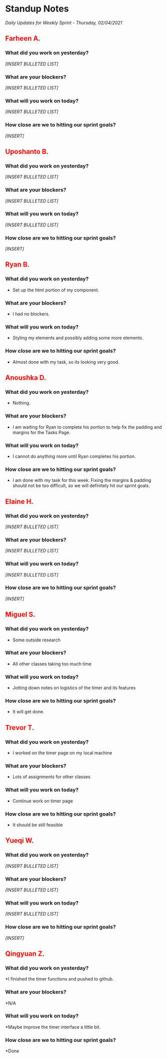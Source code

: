 # Standup Notes
*Daily Updates for Weekly Sprint - Thursday, 02/04/2021*

## <span style="color: red;">Farheen A.</span> 

### What did you work on yesterday?
*[INSERT BULLETED LIST]*

### What are your blockers?
*[INSERT BULLETED LIST]*

### What will you work on today?
*[INSERT BULLETED LIST]*

### How close are we to hitting our sprint goals?
*[INSERT]*

## <span style="color: red;">Uposhanto B.</span> 

### What did you work on yesterday?
*[INSERT BULLETED LIST]*

### What are your blockers?
*[INSERT BULLETED LIST]*

### What will you work on today?
*[INSERT BULLETED LIST]*

### How close are we to hitting our sprint goals?
*[INSERT]*

## <span style="color: red;">Ryan B.</span>

### What did you work on yesterday?
- Set up the html portion of my component.

### What are your blockers?
- I had no blockers.

### What will you work on today?
- Styling my elements and possibly adding some more elements.

### How close are we to hitting our sprint goals?
- Almost done with my task, so its looking very good.

## <span style="color: red;">Anoushka D.</span>

### What did you work on yesterday?
- Nothing.

### What are your blockers?
- I am waiting for Ryan to complete his portion to help fix the padding and margins for the Tasks Page.

### What will you work on today?
- I cannot do anything more until Ryan completes his portion.

### How close are we to hitting our sprint goals?
- I am done with my task for this week. Fixing the margins & padding should not be too difficult, so we will definitely hit our sprint goals.

## <span style="color: red;">Elaine H.</span>

### What did you work on yesterday?
*[INSERT BULLETED LIST]*

### What are your blockers?
*[INSERT BULLETED LIST]*

### What will you work on today?
*[INSERT BULLETED LIST]*

### How close are we to hitting our sprint goals?
*[INSERT]*

## <span style="color: red;">Miguel S.</span>

### What did you work on yesterday?
- Some outside research

### What are your blockers?
- All other classes taking too much time

### What will you work on today?
- Jotting down notes on logistics of the timer and its features

### How close are we to hitting our sprint goals?
- It will get done.

## <span style="color: red;">Trevor T.</span>

### What did you work on yesterday?
- I worked on the timer page on my local machine

### What are your blockers?
- Lots of assignments for other classes

### What will you work on today?
- Continue work on timer page

### How close are we to hitting our sprint goals?
- It should be still feasible

## <span style="color: red;">Yueqi W.</span>

### What did you work on yesterday?
*[INSERT BULLETED LIST]*

### What are your blockers?
*[INSERT BULLETED LIST]*

### What will you work on today?
*[INSERT BULLETED LIST]*

### How close are we to hitting our sprint goals?
*[INSERT]*

## <span style="color: red;">Qingyuan Z.</span>

### What did you work on yesterday?
*I finished the timer functions and pushed to github.

### What are your blockers?
*N/A

### What will you work on today?
*Maybe improve the timer interface a little bit.

### How close are we to hitting our sprint goals?
*Done
